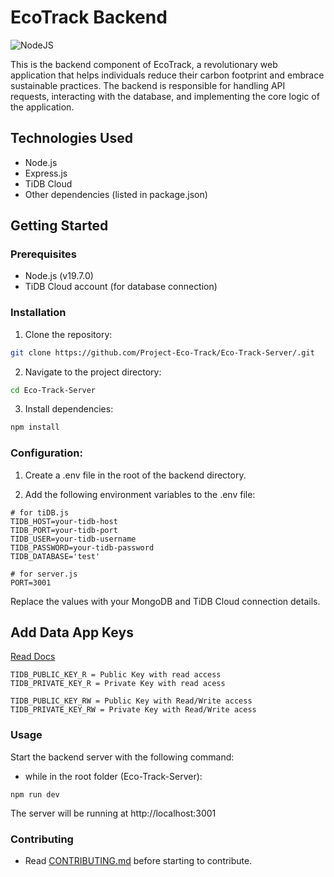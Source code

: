 # EcoTrack Backend

![NodeJS](https://github.com/Project-Eco-Track/Eco-Track-Server/actions/workflows/node.js.yml/badge.svg)

This is the backend component of EcoTrack, a revolutionary web application that helps individuals reduce their carbon footprint and embrace sustainable practices. The backend is responsible for handling API requests, interacting with the database, and implementing the core logic of the application.

## Technologies Used

- Node.js
- Express.js
- TiDB Cloud
- Other dependencies (listed in package.json)

## Getting Started

### Prerequisites

- Node.js (v19.7.0)
- TiDB Cloud account (for database connection)

### Installation

1. Clone the repository:

```bash
git clone https://github.com/Project-Eco-Track/Eco-Track-Server/.git
```

2. Navigate to the project directory:

```bash
cd Eco-Track-Server
```

3. Install dependencies:

```bash
npm install
```

### Configuration:

1. Create a .env file in the root of the backend directory.

2. Add the following environment variables to the .env file:

```
# for tiDB.js
TIDB_HOST=your-tidb-host
TIDB_PORT=your-tidb-port
TIDB_USER=your-tidb-username
TIDB_PASSWORD=your-tidb-password
TIDB_DATABASE='test'

# for server.js
PORT=3001
```

Replace the values with your MongoDB and TiDB Cloud connection details.

## Add Data App Keys
[Read Docs](https://docs.pingcap.com/tidbcloud/data-service-get-started)
```
TIDB_PUBLIC_KEY_R = Public Key with read access
TIDB_PRIVATE_KEY_R = Private Key with read acess

TIDB_PUBLIC_KEY_RW = Public Key with Read/Write access
TIDB_PRIVATE_KEY_RW = Private Key with Read/Write acess
```

### Usage

Start the backend server with the following command:

- while in the root folder (Eco-Track-Server):

```
npm run dev
```

The server will be running at http://localhost:3001

### Contributing

- Read [CONTRIBUTING.md](https://github.com/Project-Eco-Track/Eco-Track-Server/blob/main/CONTRIBUTING.md) before starting to contribute.
